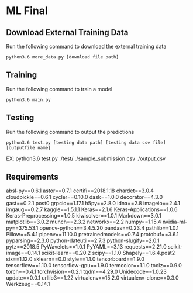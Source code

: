 # ML Final

## Download External Training Data
Run the following command to download the external training data
```
python3.6 more_data.py [download file path]
```

## Training
Run the following command to train a model
```
python3.6 main.py
```

## Testing
Run the following command to output the predictions 
```
python3.6 test.py [testing data path] [testing data csv file] [outputfile name]
```
EX: python3.6 test.py ./test/ ./sample_submission.csv ./output.csv


## Requirements

absl-py==0.6.1
astor==0.7.1
certifi==2018.1.18
chardet==3.0.4
cloudpickle==0.6.1
cycler==0.10.0
dask==1.0.0
decorator==4.3.0
gast==0.2.1.post0
grpcio==1.17.1
h5py==2.8.0
idna==2.8
imageio==2.4.1
imgaug==0.2.7
kaggle==1.5.1.1
Keras==2.1.6
Keras-Applications==1.0.6
Keras-Preprocessing==1.0.5
kiwisolver==1.0.1
Markdown==3.0.1
matplotlib==3.0.2
munch==2.3.2
networkx==2.2
numpy==1.15.4
nvidia-ml-py==375.53.1
opencv-python==3.4.5.20
pandas==0.23.4
pathlib==1.0.1
Pillow==5.4.1
pipenv==11.10.0
pretrainedmodels==0.7.4
protobuf==3.6.1
pyparsing==2.3.0
python-dateutil==2.7.3
python-slugify==2.0.1
pytz==2018.5
PyWavelets==1.0.1
PyYAML==3.13
requests==2.21.0
scikit-image==0.14.1
scikit-learn==0.20.2
scipy==1.1.0
Shapely==1.6.4.post2
six==1.12.0
sklearn==0.0
style==1.1.0
tensorboard==1.9.0
tensorflow==1.10.0
tensorflow-gpu==1.9.0
termcolor==1.1.0
toolz==0.9.0
torch==0.4.1
torchvision==0.2.1
tqdm==4.29.0
Unidecode==1.0.23
update==0.0.1
urllib3==1.22
virtualenv==15.2.0
virtualenv-clone==0.3.0
Werkzeug==0.14.1
